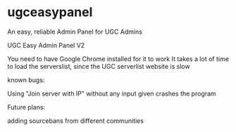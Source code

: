 # ugceasypanel
An easy, reliable Admin Panel for UGC Admins

UGC Easy Admin Panel V2

You need to have Google Chrome installed for it to work
It takes a lot of time to load the serverslist, since the UGC serverlist website is slow

known bugs:

Using "Join server with IP" without any input given crashes the program

Future plans:

adding sourcebans from different communities
